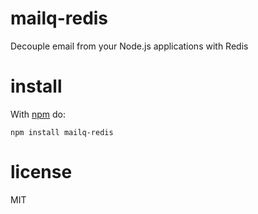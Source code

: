 # mailq-redis

Decouple email from your Node.js applications with Redis

# install

With [npm](https://npmjs.org) do:

```
npm install mailq-redis
```

# license

MIT
